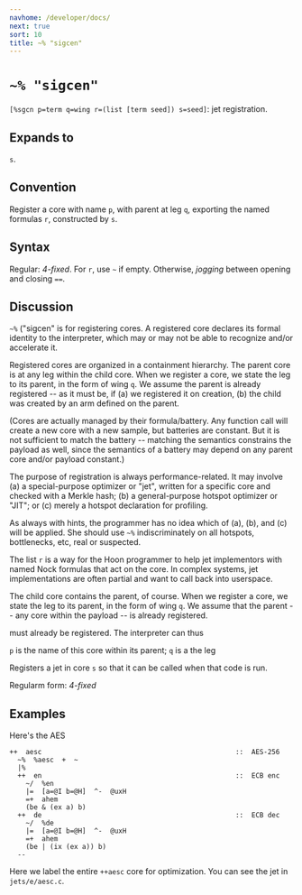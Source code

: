 ```yaml
---
navhome: /developer/docs/
next: true
sort: 10
title: ~% "sigcen"
---
```


# `~% "sigcen"`

`[%sgcn p=term q=wing r=(list [term seed]) s=seed]`: jet registration.

## Expands to

`s`.

## Convention

Register a core with name `p`, with parent at leg `q`, exporting
the named formulas `r`, constructed by `s`.

## Syntax

Regular: *4-fixed*.  For `r`, use `~` if empty.  Otherwise, *jogging* 
between opening and closing `==`.

## Discussion

`~%` ("sigcen" is for registering cores.  A registered core declares its
formal identity to the interpreter, which may or may not be able
to recognize and/or accelerate it.

Registered cores are organized in a containment hierarchy.
The parent core is at any leg within the child core.  When we
register a core, we state the leg to its parent, in the form of
wing `q`.  We assume the parent is already registered -- as it
must be, if (a) we registered it on creation, (b) the child was
created by an arm defined on the parent.

(Cores are actually managed by their formula/battery.  Any
function call will create a new core with a new sample, but
batteries are constant.  But it is not sufficient to match the
battery -- matching the semantics constrains the payload as well,
since the semantics of a battery may depend on any parent core
and/or payload constant.)

The purpose of registration is always performance-related.  It
may involve (a) a special-purpose optimizer or "jet", written
for a specific core and checked with a Merkle hash; (b) a
general-purpose hotspot optimizer or "JIT"; or (c) merely a
hotspot declaration for profiling.

As always with hints, the programmer has no idea which of (a),
(b), and (c) will be applied.  She should use `~%`
indiscriminately on all hotspots, bottlenecks, etc, real or
suspected.

The list `r` is a way for the Hoon programmer to help jet
implementors with named Nock formulas that act on the core.
In complex systems, jet implementations are often partial and
want to call back into userspace.

The child core contains the parent, of course.  When we register
a core, we state the leg to its parent, in the form of wing `q`.
We assume that the parent -- any core within the payload -- is
already registered.

must already be registered.
The interpreter can thus 

`p` is the name of this core within its parent; `q` is a the leg 

Registers a jet in core `s` so that it can be called when that code is run.

Regularm form: *4-fixed*

## Examples

Here's the AES 

    ++  aesc                                                ::  AES-256
      ~%  %aesc  +  ~
      |%
      ++  en                                                ::  ECB enc
        ~/  %en
        |=  [a=@I b=@H]  ^-  @uxH
        =+  ahem
        (be & (ex a) b)
      ++  de                                                ::  ECB dec
        ~/  %de
        |=  [a=@I b=@H]  ^-  @uxH
        =+  ahem
        (be | (ix (ex a)) b)
      --

Here we label the entire `++aesc` core for optimization. You can see the
jet in `jets/e/aesc.c`.
